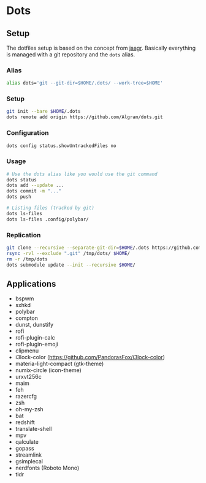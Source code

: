 
# Dots

## Setup
The dotfiles setup is based on the concept from [jaagr](https://github.com/jaagr/dots). Basically everything is managed with a git repository and the `dots` alias.
### Alias
```sh
alias dots='git --git-dir=$HOME/.dots/ --work-tree=$HOME'
```

### Setup
```sh
git init --bare $HOME/.dots
dots remote add origin https://github.com/Algram/dots.git
```

### Configuration
```sh
dots config status.showUntrackedFiles no
```

### Usage
```sh
# Use the dots alias like you would use the git command
dots status
dots add --update ...
dots commit -m "..."
dots push

# Listing files (tracked by git)
dots ls-files
dots ls-files .config/polybar/
```

### Replication
```sh
git clone --recursive --separate-git-dir=$HOME/.dots https://github.com/Algram/dots.git /tmp/dots
rsync -rvl --exclude ".git" /tmp/dots/ $HOME/
rm -r /tmp/dots
dots submodule update --init --recursive $HOME/
```

## Applications
- bspwm
- sxhkd
- polybar
- compton
- dunst, dunstify
- rofi
- rofi-plugin-calc
- rofi-plugin-emoji
- clipmenu
- i3lock-color (https://github.com/PandorasFox/i3lock-color)
- materia-light-compact (gtk-theme)
- numix-circle (icon-theme)
- urxvt256c
- maim
- feh
- razercfg
- zsh
- oh-my-zsh
- bat
- redshift
- translate-shell
- mpv
- qalculate
- gopass
- streamlink
- gsimplecal
- nerdfonts (Roboto Mono)
- tldr